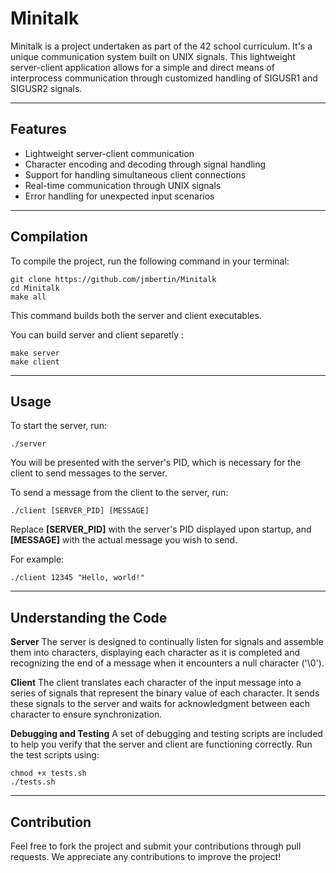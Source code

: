 # Minitalk
Minitalk is a project undertaken as part of the 42 school curriculum. It's a unique communication system built on UNIX signals. This lightweight server-client application allows for a simple and direct means of interprocess communication through customized handling of SIGUSR1 and SIGUSR2 signals.

----

## Features

- Lightweight server-client communication
- Character encoding and decoding through signal handling
- Support for handling simultaneous client connections
- Real-time communication through UNIX signals
- Error handling for unexpected input scenarios

----

## Compilation

To compile the project, run the following command in your terminal:

````
git clone https://github.com/jmbertin/Minitalk
cd Minitalk
make all
````

This command builds both the server and client executables.

You can build server and client separetly :
````
make server
make client
````

----

## Usage

To start the server, run:

````
./server
````

You will be presented with the server's PID, which is necessary for the client to send messages to the server.

To send a message from the client to the server, run:

````
./client [SERVER_PID] [MESSAGE]
````
Replace **[SERVER_PID]** with the server's PID displayed upon startup, and **[MESSAGE]** with the actual message you wish to send.

For example:

````
./client 12345 "Hello, world!"
````

----

## Understanding the Code

**Server**
The server is designed to continually listen for signals and assemble them into characters, displaying each character as it is completed and recognizing the end of a message when it encounters a null character ('\0').

**Client**
The client translates each character of the input message into a series of signals that represent the binary value of each character. It sends these signals to the server and waits for acknowledgment between each character to ensure synchronization.

**Debugging and Testing**
A set of debugging and testing scripts are included to help you verify that the server and client are functioning correctly. Run the test scripts using:

````
chmod +x tests.sh
./tests.sh
````

----

## Contribution
Feel free to fork the project and submit your contributions through pull requests. We appreciate any contributions to improve the project!
